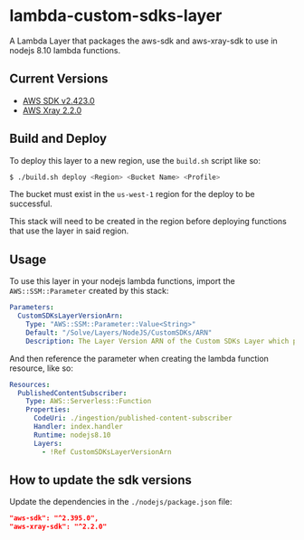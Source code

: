 # lambda-custom-sdks-layer

A Lambda Layer that packages the aws-sdk and aws-xray-sdk to use in nodejs 8.10 lambda functions.

## Current Versions

- [AWS SDK v2.423.0](https://github.com/aws/aws-sdk-js/releases/tag/v2.395.0)
- [AWS Xray 2.2.0](https://github.com/aws/aws-xray-sdk-node/releases/tag/aws-xray-sdk%402.2.0)

## Build and Deploy

To deploy this layer to a new region, use the `build.sh` script like so:

```bash
$ ./build.sh deploy <Region> <Bucket Name> <Profile>
```

The bucket must exist in the `us-west-1` region for the deploy to be successful.

This stack will need to be created in the region before deploying functions that use the layer in said region.

## Usage

To use this layer in your nodejs lambda functions, import the `AWS::SSM::Parameter` created by this stack:

```yaml
Parameters:
  CustomSDKsLayerVersionArn:
    Type: "AWS::SSM::Parameter::Value<String>"
    Default: "/Solve/Layers/NodeJS/CustomSDKs/ARN"
    Description: The Layer Version ARN of the Custom SDKs Layer which packages aws-sdk and aws-xray-sdk
```

And then reference the parameter when creating the lambda function resource, like so:

```yaml
Resources:
  PublishedContentSubscriber:
    Type: AWS::Serverless::Function
    Properties:
      CodeUri: ./ingestion/published-content-subscriber
      Handler: index.handler
      Runtime: nodejs8.10
      Layers:
        - !Ref CustomSDKsLayerVersionArn
```

## How to update the sdk versions

Update the dependencies in the `./nodejs/package.json` file:

```json
"aws-sdk": "^2.395.0",
"aws-xray-sdk": "^2.2.0"
```
